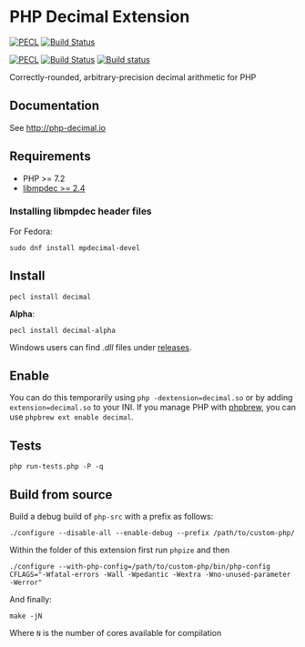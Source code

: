 # PHP Decimal Extension


[![PECL](https://img.shields.io/static/v1?message=1.4.0&label=PECL&color=blue&style=flat&logo=php)](https://pecl.php.net/package/decimal/1.3.1)
[![Build Status](https://travis-ci.org/php-decimal/ext-decimal.svg?branch=1.3)](https://travis-ci.org/php-decimal/ext-decimal)

[![PECL](https://img.shields.io/static/v1?message=2.0.0-alpha&label=PECL&color=blue&style=flat&logo=php)](https://pecl.php.net/package/decimal/2.0.0)
[![Build Status](https://travis-ci.org/php-decimal/ext-decimal.svg?branch=2.0&style=flat)](https://travis-ci.org/php-decimal/ext-decimal)
[![Build status](https://ci.appveyor.com/api/projects/status/lg5nw5tqgpmv1c33?svg=true)](https://ci.appveyor.com/project/rtheunissen/php-decimal)

Correctly-rounded, arbitrary-precision decimal arithmetic for PHP

## Documentation

See http://php-decimal.io

## Requirements

- PHP >= 7.2
- [libmpdec >= 2.4](http://www.bytereef.org/mpdecimal/download.html)

### Installing libmpdec header files

For Fedora:
```shell
sudo dnf install mpdecimal-devel
```

## Install

```
pecl install decimal
```

**Alpha**:

```
pecl install decimal-alpha
```

Windows users can find *.dll* files under [releases](https://github.com/php-decimal/ext-decimal/releases).

## Enable

You can do this temporarily using `php -dextension=decimal.so` or by adding `extension=decimal.so` to your INI. If you manage PHP with [phpbrew](https://github.com/phpbrew/phpbrew), you can use `phpbrew ext enable decimal`.

## Tests

```
php run-tests.php -P -q
```

## Build from source

Build a debug build of ``php-src`` with a prefix as follows:
```shell
./configure --disable-all --enable-debug --prefix /path/to/custom-php/
```

Within the folder of this extension first run ``phpize`` and then

```shell
./configure --with-php-config=/path/to/custom-php/bin/php-config CFLAGS="-Wfatal-errors -Wall -Wpedantic -Wextra -Wno-unused-parameter -Werror"
```

And finally:
```shell
make -jN
```
Where ``N`` is the number of cores available for compilation
